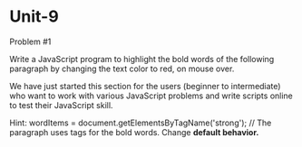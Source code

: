 # Unit-9

Problem #1 

Write a JavaScript program to highlight the bold words of the following paragraph by changing the text color to red, on mouse over.

We have just started this section for the users (beginner to intermediate) who want to work with various JavaScript problems and write scripts online to test their JavaScript skill.

 Hint: wordItems = document.getElementsByTagName('strong'); // The paragraph uses <strong></strong> tags for the bold words. Change <strong> default behavior. 